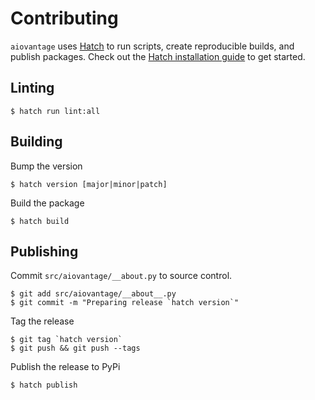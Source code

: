 # Contributing

`aiovantage` uses [Hatch](https://hatch.pypa.io/) to run scripts, create reproducible builds, and publish packages. Check out the [Hatch installation guide](https://hatch.pypa.io/latest/install/) to get started.


## Linting

```console
$ hatch run lint:all
```

## Building

Bump the version

```console
$ hatch version [major|minor|patch]
```

Build the package

```console
$ hatch build
```


## Publishing

Commit `src/aiovantage/__about.py` to source control.

```console
$ git add src/aiovantage/__about__.py
$ git commit -m "Preparing release `hatch version`"
```

Tag the release

```console
$ git tag `hatch version`
$ git push && git push --tags
```

Publish the release to PyPi

```console
$ hatch publish
```
